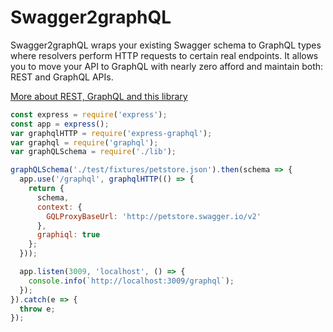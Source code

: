 # Swagger2graphQL

Swagger2graphQL wraps your existing Swagger schema to GraphQL types where resolvers perform HTTP requests to certain real endpoints.
It allows you to move your API to GraphQL with nearly zero afford and maintain both: REST and GraphQL APIs.

[More about REST, GraphQL and this library](https://medium.com/@raxwunter/moving-existing-api-from-rest-to-graphql-205bab22c184)

```js
const express = require('express');
const app = express();
var graphqlHTTP = require('express-graphql');
var graphql = require('graphql');
var graphQLSchema = require('./lib');

graphQLSchema('./test/fixtures/petstore.json').then(schema => {
  app.use('/graphql', graphqlHTTP(() => {
    return {
      schema,
      context: {
        GQLProxyBaseUrl: 'http://petstore.swagger.io/v2'
      },
      graphiql: true
    };
  }));

  app.listen(3009, 'localhost', () => {
    console.info(`http://localhost:3009/graphql`);
  });
}).catch(e => {
  throw e;
});
```
